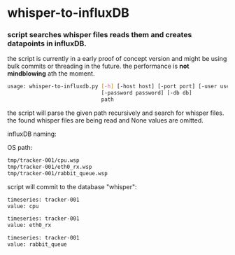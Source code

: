 whisper-to-influxDB
===================

### script searches whisper files reads them and creates datapoints in influxDB.

the script is currently in a early proof of concept version and might be using bulk commits or threading in the future.
the performance is __not mindblowing__ ath the moment.


```bash
usage: whisper-to-influxdb.py [-h] [-host host] [-port port] [-user user]
                              [-password password] [-db db]
                              path
```
                              
the script will parse the given path recursively and search for whisper files.
the found whisper files are being read and None values are omitted.

influxDB naming:

OS path:
```bash
tmp/tracker-001/cpu.wsp
tmp/tracker-001/eth0_rx.wsp
tmp/tracker-001/rabbit_queue.wsp
```
         

script will commit to the database "whisper":
```bash
timeseries: tracker-001
value: cpu

timeseries: tracker-001
value: eth0_rx

timeseries: tracker-001
value: rabbit_queue
```
